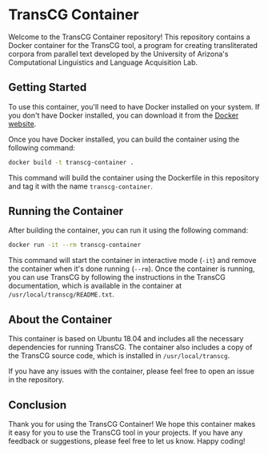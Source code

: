 # TransCG Container

Welcome to the TransCG Container repository! This repository contains a Docker container for the TransCG tool, a program for creating transliterated corpora from parallel text developed by the University of Arizona's Computational Linguistics and Language Acquisition Lab.

## Getting Started

To use this container, you'll need to have Docker installed on your system. If you don't have Docker installed, you can download it from the [Docker website](https://www.docker.com/get-started).

Once you have Docker installed, you can build the container using the following command:

```bash
docker build -t transcg-container .
```

This command will build the container using the Dockerfile in this repository and tag it with the name `transcg-container`.

## Running the Container

After building the container, you can run it using the following command:

```bash
docker run -it --rm transcg-container
```

This command will start the container in interactive mode (`-it`) and remove the container when it's done running (`--rm`). Once the container is running, you can use TransCG by following the instructions in the TransCG documentation, which is available in the container at `/usr/local/transcg/README.txt`.

## About the Container

This container is based on Ubuntu 18.04 and includes all the necessary dependencies for running TransCG. The container also includes a copy of the TransCG source code, which is installed in `/usr/local/transcg`.

If you have any issues with the container, please feel free to open an issue in the repository.

## Conclusion

Thank you for using the TransCG Container! We hope this container makes it easy for you to use the TransCG tool in your projects. If you have any feedback or suggestions, please feel free to let us know. Happy coding!
